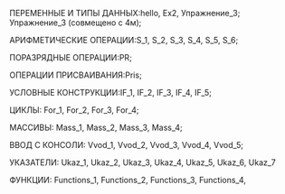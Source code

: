 ПЕРЕМЕННЫЕ И ТИПЫ ДАННЫХ:hello, Ex2, Упражнение_3; Упражнение_3 (совмещено с 4м); 

АРИФМЕТИЧЕСКИЕ ОПЕРАЦИИ:S_1, S_2, S_3, S_4, S_5, S_6;

ПОРАЗРЯДНЫЕ ОПЕРАЦИИ:PR;

ОПЕРАЦИИ ПРИСВАИВАНИЯ:Pris;

УСЛОВНЫЕ КОНСТРУКЦИИ:IF_1, IF_2, IF_3, IF_4, IF_5;

ЦИКЛЫ: For_1, For_2, For_3, For_4;

МАССИВЫ: Mass_1, Mass_2, Mass_3, Mass_4;

ВВОД С КОНСОЛИ: Vvod_1, Vvod_2, Vvod_3, Vvod_4, Vvod_5;

УКАЗАТЕЛИ: Ukaz_1, Ukaz_2, Ukaz_3, Ukaz_4, Ukaz_5, Ukaz_6, Ukaz_7

ФУНКЦИИ: Functions_1, Functions_2, Functions_3, Functions_4, 


